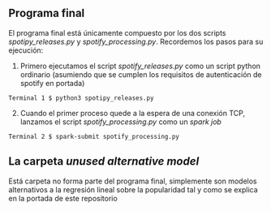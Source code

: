 ## Programa final

El programa final está únicamente compuesto por los dos scripts *spotipy_releases.py* y *spotify_processing.py*. Recordemos los pasos para su ejecución:

 1. Primero ejecutamos el script *spotify_releases.py* como un script python ordinario (asumiendo que se cumplen los requisitos de autenticación de spotify en portada)
 ```
 Terminal 1 $ python3 spotipy_releases.py
 ```
 2. Cuando el primer proceso quede a la espera de una conexión TCP, lanzamos el script *spotify_processing.py* como un *spark job*
  ```
 Terminal 2 $ spark-submit spotify_processing.py
 ```

## La carpeta *unused alternative model* 

Está carpeta no forma parte del programa final, simplemente son modelos alternativos a la regresión lineal sobre la popularidad tal y como se explica en la portada de este repositorio
